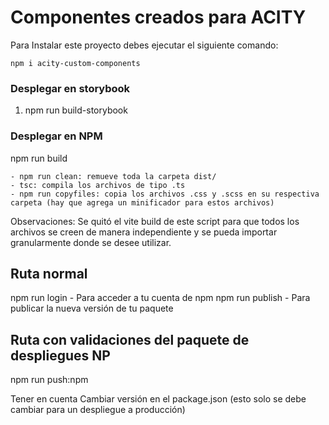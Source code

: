 # Componentes creados para ACITY

Para Instalar este proyecto debes ejecutar el siguiente comando:
```
npm i acity-custom-components
```

### Desplegar en storybook 

1. npm run build-storybook

### Desplegar en NPM

npm run build

    - npm run clean: remueve toda la carpeta dist/
    - tsc: compila los archivos de tipo .ts
    - npm run copyfiles: copia los archivos .css y .scss en su respectiva carpeta (hay que agrega un minificador para estos archivos) 

Observaciones: Se quitó el vite build de este script para que todos los archivos se creen de manera independiente y se pueda importar granularmente donde se desee utilizar.

Ruta normal 
------
npm run login 
    - Para acceder a tu cuenta de npm
npm run publish
    - Para publicar la nueva versión de tu paquete

Ruta con validaciones del paquete de despliegues NP
-------
npm run push:npm

Tener en cuenta 
Cambiar versión en el package.json (esto solo se debe cambiar para un despliegue a producción)